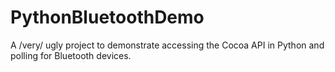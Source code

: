 # PythonBluetoothDemo
A /very/ ugly project to demonstrate accessing the Cocoa API in Python and polling for Bluetooth devices.
